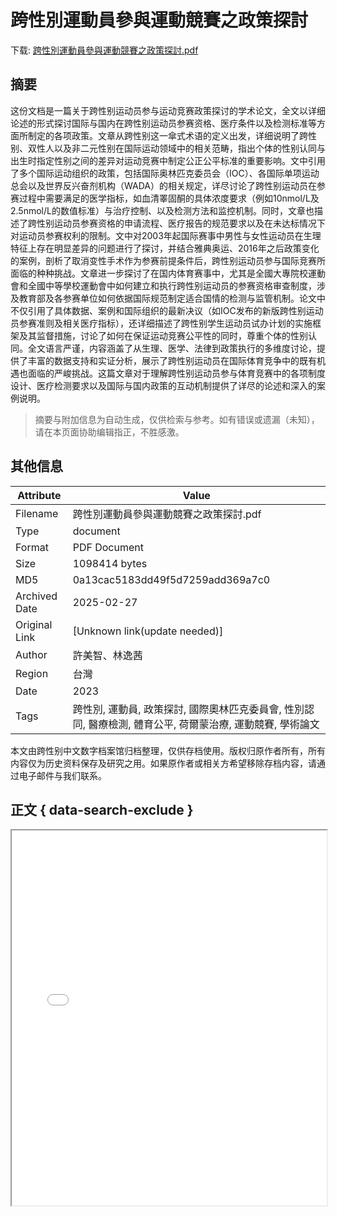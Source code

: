 # 跨性別運動員參與運動競賽之政策探討

<!-- tcd_download_link -->
下载: [跨性別運動員參與運動競賽之政策探討.pdf](跨性別運動員參與運動競賽之政策探討.pdf)
<!-- tcd_download_link_end -->

## 摘要

<!-- tcd_abstract -->
这份文档是一篇关于跨性别运动员参与运动竞赛政策探讨的学术论文，全文以详细论述的形式探讨国际与国内在跨性别运动员参赛资格、医疗条件以及检测标准等方面所制定的各项政策。文章从跨性别这一傘式术语的定义出发，详细说明了跨性别、双性人以及非二元性别在国际运动领域中的相关范畴，指出个体的性别认同与出生时指定性别之间的差异对运动竞赛中制定公正公平标准的重要影响。文中引用了多个国际运动组织的政策，包括国际奥林匹克委员会（IOC）、各国际单项运动总会以及世界反兴奋剂机构（WADA）的相关规定，详尽讨论了跨性别运动员在参赛过程中需要满足的医学指标，如血清睪固酮的具体浓度要求（例如10nmol/L及2.5nmol/L的数值标准）与治疗控制、以及检测方法和监控机制。同时，文章也描述了跨性别运动员参赛资格的申请流程、医疗报告的规范要求以及在未达标情况下对运动员参赛权利的限制。文中对2003年起国际赛事中男性与女性运动员在生理特征上存在明显差异的问题进行了探讨，并结合雅典奥运、2016年之后政策变化的案例，剖析了取消变性手术作为参赛前提条件后，跨性别运动员参与国际竞赛所面临的种种挑战。文章进一步探讨了在国内体育赛事中，尤其是全國大專院校運動會和全國中等學校運動會中如何建立和执行跨性别运动员的参赛资格审查制度，涉及教育部及各参赛单位如何依据国际规范制定适合国情的检测与监管机制。论文中不仅引用了具体数据、案例和国际组织的最新决议（如IOC发布的新版跨性别运动员参赛准则及相关医疗指标），还详细描述了跨性别学生运动员试办计划的实施框架及其监督措施，讨论了如何在保证运动竞赛公平性的同时，尊重个体的性别认同。全文语言严谨，内容涵盖了从生理、医学、法律到政策执行的多维度讨论，提供了丰富的数据支持和实证分析，展示了跨性别运动员在国际体育竞争中的既有机遇也面临的严峻挑战。这篇文章对于理解跨性别运动员参与体育竞赛中的各项制度设计、医疗检测要求以及国际与国内政策的互动机制提供了详尽的论述和深入的案例说明。

<!-- tcd_abstract_end -->

> 摘要与附加信息为自动生成，仅供检索与参考。如有错误或遗漏（未知），请在本页面协助编辑指正，不胜感激。

## 其他信息

| Attribute       | Value                                  |
|-----------------|----------------------------------------|
| Filename        | 跨性別運動員參與運動競賽之政策探討.pdf                             |
| Type            | document                                 |
| Format          | PDF Document                               |
| Size            | 1098414 bytes                           |
| MD5             | 0a13cac5183dd49f5d7259add369a7c0                                  |
| Archived Date   | 2025-02-27                             |
| Original Link   | [Unknown link(update needed)]                         |
| Author          | 許美智、林逸茜                               |
| Region          | 台灣                               |
| Date            | 2023                                 |
| Tags            | 跨性別, 運動員, 政策探討, 國際奧林匹克委員會, 性別認同, 醫療檢測, 體育公平, 荷爾蒙治療, 運動競賽, 學術論文                                 |

本文由跨性别中文数字档案馆归档整理，仅供存档使用。版权归原作者所有，所有内容仅为历史资料保存及研究之用。如果原作者或相关方希望移除存档内容，请通过电子邮件与我们联系。

## 正文 { data-search-exclude }

<!-- tcd_main_text -->
<iframe src="../跨性別運動員參與運動競賽之政策探討.pdf" width="100%" height="600px">
    <p>无法显示PDF，请下载查看。</p>
</iframe>
<!-- tcd_main_text_end -->

